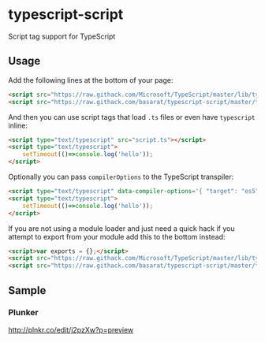 # typescript-script
Script tag support for TypeScript

## Usage
Add the following lines at the bottom of your page: 
```html
<script src="https://raw.githack.com/Microsoft/TypeScript/master/lib/typescriptServices.js"></script>
<script src="https://raw.githack.com/basarat/typescript-script/master/transpiler.js"></script>
```

And then you can use script tags that load `.ts` files or even have `typescript` inline: 
```html
<script type="text/typescript" src="script.ts"></script>
<script type="text/typescript">
    setTimeout(()=>console.log('hello'));
</script>
```

Optionally you can pass `compilerOptions` to the TypeScript transpiler:
```html
<script type="text/typescript" data-compiler-options='{ "target": "es5", "module": "none"}' src="script.ts"></script>
<script type="text/typescript">
    setTimeout(()=>console.log('hello'));
</script>
```

If you are not using a module loader and just need a quick hack if you attempt to export from your module add this to the bottom instead:
```html
<script>var exports = {};</script>
<script src="https://raw.githack.com/Microsoft/TypeScript/master/lib/typescriptServices.js"></script>
<script src="https://raw.githack.com/basarat/typescript-script/master/transpiler.js"></script>
```

## Sample
### Plunker
http://plnkr.co/edit/j2pzXw?p=preview
